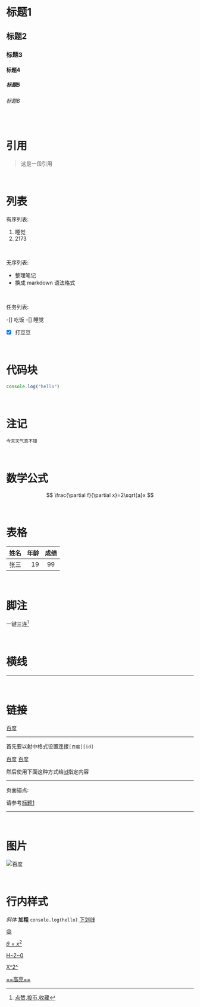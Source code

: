 # 标题1
## 标题2
### 标题3
#### 标题4
##### 标题5
###### 标题6

<br>


# 引用
> 这是一段引用

<br>

# 列表
有序列表:
1. 睡觉
2. 2173

<br>

无序列表:
- 整理笔记
- 换成 markdown 语法格式

<br>

任务列表:

-[] 吃饭
-[] 睡觉
-[x] 打豆豆

<br>

# 代码块
```js
console.log("hello")
```

<br>

# 注记
    今天天气真不错

<br>

# 数学公式
$$
\frac{\partial f}{\partial x}=2\sqrt{a}x
$$

<br>

# 表格
|姓名|年龄|成绩|
|:---|---:|:---:|
|张三|19|99|

<br>

# 脚注
一键三连[^三连]

[^三连]:点赞,投币,收藏

<br>

# 横线
---

<br>

# 链接
[百度](www.baidu.com "描述")

---
首先要以射中格式设置连接``[百度][id]``

[百度][id]
[百度][id]

然后使用下面这种方式给[id]指定内容

[id]:baidu.com "描述"

---

页面锚点:

请参考[标题1](#标题1)

---

<br>

# 图片
![百度](./)

<br>

# 行内样式
*斜体* **加粗** `console.log(hello)` <u>下划线<u> 

:smile:

$\theta=x^2$

H~2~0

X^2^

==高亮==